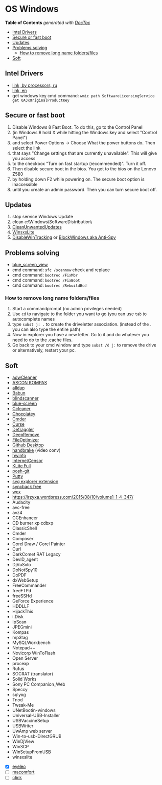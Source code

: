 # OS Windows

<!-- START doctoc generated TOC please keep comment here to allow auto update -->
<!-- DON'T EDIT THIS SECTION, INSTEAD RE-RUN doctoc TO UPDATE -->
**Table of Contents**  *generated with [DocToc](https://github.com/thlorenz/doctoc)*

- [Intel Drivers](#intel-drivers)
- [Secure or fast boot](#secure-or-fast-boot)
- [Updates](#updates)
- [Problems solving](#problems-solving)
  - [How to remove long name folders/files](#how-to-remove-long-name-foldersfiles)
- [Soft](#soft)

<!-- END doctoc generated TOC please keep comment here to allow auto update -->

## Intel Drivers

- [link, by processors, ru](https://www.intel.ru/content/www/ru/ru/support/products/80939/graphics-drivers.html)
- [link, en](https://downloadcenter.intel.com/)
- get windows key cmd command: `wmic path SoftwareLicensingService get OA3xOriginalProductKey`

## Secure or fast boot

1. Disable Windows 8 Fast Boot. To do this, go to the Control Panel
2. (in Windows 8 hold X while hitting the Windows key and select "Control Panel")
3. and select Power Options -> Choose What the power buttons do. Then select the link
4. that says "Change settings that are currently unavailable". This will give you access
5. to the checkbox "Turn on fast startup (recommended)". Turn it off.
6. Then disable secure boot in the bios. You get to the bios on the Lenovo Z580
7. by holding down F2 while powering on. The secure boot option is inaccessible
8. until you create an admin password. Then you can turn secure boot off.

## Updates

1. stop service Windows Update
2. clean c:\Windows\SoftwareDistribution\
3. [CleanUnwantedUpdates](https://github.com/KOLANICH/CleanUnwantedUpdates)
4. [WinsxsLite](https://sites.google.com/site/winsxslite/)
5. [DisableWinTracking](https://github.com/10se1ucgo/DisableWinTracking) or [BlockWindows aka Anti-Spy](https://github.com/WindowsLies/BlockWindows)

## Problems solving

- [blue_screen_view](http://www.nirsoft.net/utils/blue_screen_view.html#DownloadLinks)
- cmd command: `sfc /scannow` check and replace
- cmd command: `bootrec /FixMbr`
- cmd command: `bootrec /FixBoot`
- cmd command: `bootrec /RebuildBcd`

### How to remove long name folders/files

1. Start a commandprompt (no admin privileges needed)
2. Use `cd` to navigate to the folder you want to go (you can use `tab` to autocomplete names
3. type `subst j: .` to create the driveletter association. (instead of the . you can also type the entire path)
4. Now in explorer you have a new letter. Go to it and do whatever you need to do to the .cache files.
5. Go back to your cmd window and type `subst /d j:` to remove the drive or alternatively, restart your pc.

## Soft

- [adwCleaner](https://toolslib.net/downloads/viewdownload/1-adwcleaner/)
- [ASCON KOMPAS](http://edu.ascon.ru/main/download/freeware/)
- [alldup](http://www.alldup.info/en_download_alldup.php)
- [Babun](https://babun.github.io/)
- [blindscanner](http://www.blindscanner.com/ru/download.html)
- [blue-screen]([http://www.nirsoft.net/utils/blue_screen_view.html#DownloadLinks)
- [Ccleaner](https://www.piriform.com/ccleaner/download)
- [Chocolatey](https://chocolatey.org/)
- [Cmder](http://cmder.net/)
- [Curse](https://www.curse.com)
- [Defraggler](https://www.piriform.com/defraggler/download)
- [DeepRemove](https://deepremove.codeplex.com/)
- [FileOptimizer](http://nikkhokkho.sourceforge.net/static.php?page=FileOptimizer)
- [Github Desktop](https://desktop.github.com/)
- [handbrake](https://handbrake.fr/) (video conv)
- [hwinfo](https://www.hwinfo.com/)
- [InternetCensor](http://icensor.ru/)
- [KLite Full](http://www.codecguide.com/download_k-lite_codec_pack_full.htm)
- [posh-git](https://github.com/dahlbyk/posh-git)
- [Putty](http://www.chiark.greenend.org.uk/~sgtatham/putty/download.html)
- [svg explorer extension](https://svgextension.codeplex.com/)
- [syncback free](http://www.2brightsparks.com/freeware/index.html)
- [wox](http://www.getwox.com/)
- <https://irzyxa.wordpress.com/2015/08/10/volume1-1-4-347/>
- Audacity
- avc-free
- avz4
- CCEnhancer
- CD burner xp cdbxp
- ClassicShell
- Cmder
- Composer
- Corel Draw / Corel Painter
- Curl
- DarkComet RAT Legacy
- DevID_agent
- DjVuSolo
- DoNotSpy10
- DoPDF
- dxWebSetup
- FreeCommander
- freeFTPd
- freeSSHd
- GeForce Experience
- HDDLLF
- HijackThis
- i.Disk
- IpScan
- JPEGmini
- Kompas
- mp3tag
- MySQLWorkbench
- Notepad++
- Novicorp WinToFlash
- Open Server
- procexp
- Rufus
- SOCRAT (translator)
- Solid Works
- Sony PC Companion_Web
- Speccy
- sqlyog
- Tnod
- Tweak-Me
- UNetBootin-windows
- Universal-USB-Installer
- USBVaccineSetup
- USBWriter
- UwAmp web server
- Win-to-usb-DirectGRUB
- WinDjView
- WinSCP
- WinSetupFromUSB
- winsxslite
- [x] [eyeleo](http://eyeleo.com/)
- [ ] [macomfort](https://leonardo.re/macomfort/)
- [ ] [clink](https://mridgers.github.io/clink/)

